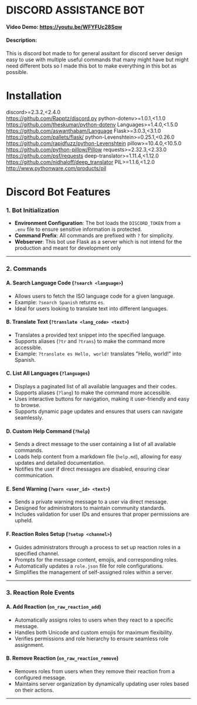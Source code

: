 # DISCORD ASSISTANCE BOT
#### Video Demo: https://youtu.be/WFYFUc28Sqw
#### Description: 

This is discord bot made to for general assitant for discord server design easy to use with multiple useful commands that many might have but might need different  bots so I made this bot to make everything in this bot as possible.

# Installation
discord>=2.3.2,<2.4.0  
https://github.com/Rapptz/discord.py
python-dotenv>=1.0.1,<1.1.0  
https://github.com/theskumar/python-dotenv
Languages>=1.4.0,<1.5.0  
https://github.com/aswanthabam/Language
Flask>=3.0.3,<3.1.0  
https://github.com/pallets/flask/
python-Levenshtein>=0.25.1,<0.26.0  
https://github.com/rapidfuzz/python-Levenshtein
pillow>=10.4.0,<10.5.0  
https://github.com/python-pillow/Pillow
requests>=2.32.3,<2.33.0  
https://github.com/psf/requests
deep-translator>=1.11.4,<1.12.0  
https://github.com/nidhaloff/deep_translator
PIL>=1.1.6,<1.2.0  
http://www.pythonware.com/products/pil

# Discord Bot Features

### 1. **Bot Initialization**
- **Environment Configuration**: The bot loads the `DISCORD_TOKEN` from a `.env` file to ensure sensitive information is protected. 
- **Command Prefix**: All commands are prefixed with `?` for simplicity.
- **Webserver**: This bot use Flask as a server which is not intend for the production and meant for development only
---

### 2. **Commands**

#### A. Search Language Code (`?search <language>`)
- Allows users to fetch the ISO language code for a given language.
- Example: `?search Spanish` returns `es`.
- Ideal for users looking to translate text into different languages.

#### B. Translate Text (`?translate <lang_code> <text>`)
- Translates a provided text snippet into the specified language.
- Supports aliases (`?tr` and `?trans`) to make the command more accessible.
- Example: `?translate es Hello, world!` translates "Hello, world!" into Spanish.

#### C. List All Languages (`?languages`)
- Displays a paginated list of all available languages and their codes.
- Supports aliases (`?lang`) to make the command more accessible.
- Uses interactive buttons for navigation, making it user-friendly and easy to browse.
- Supports dynamic page updates and ensures that users can navigate seamlessly.

#### D. Custom Help Command (`?help`)
- Sends a direct message to the user containing a list of all available commands.
- Loads help content from a markdown file (`help.md`), allowing for easy updates and detailed documentation.
- Notifies the user if direct messages are disabled, ensuring clear communication.

#### E. Send Warning (`?warn <user_id> <text>`)
- Sends a private warning message to a user via direct message.
- Designed for administrators to maintain community standards.
- Includes validation for user IDs and ensures that proper permissions are upheld.

#### F. Reaction Roles Setup (`?setup <channel>`)
- Guides administrators through a process to set up reaction roles in a specified channel.
- Prompts for the message content, emojis, and corresponding roles.
- Automatically updates a `role.json` file for role configurations.
- Simplifies the management of self-assigned roles within a server.

---

### 3. **Reaction Role Events**

#### A. Add Reaction (`on_raw_reaction_add`)
- Automatically assigns roles to users when they react to a specific message.
- Handles both Unicode and custom emojis for maximum flexibility.
- Verifies permissions and role hierarchy to ensure seamless role assignment.

#### B. Remove Reaction (`on_raw_reaction_remove`)
- Removes roles from users when they remove their reaction from a configured message.
- Maintains server organization by dynamically updating user roles based on their actions.

---



